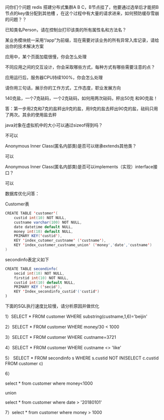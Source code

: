 问你们个问题 redis 搭建分布式集群A B C，B节点挂了，他要通过选举后才能把B节点的key值分配到其他槽 ，在这个过程中有大量的请求进来，如何预防缓存雪崩的问题？？

已知类名Person，请在控制台打印该类的所有属性名和方法名？

某业务模块统一采用“/app”为前缀，现在需要对该业务的所有异常入库记录，请给出你的技术解决方案

应用中，某个页面加载很慢，你会怎么处理

不同应用之间的交互设计，你会采取哪些方式，每种方式有哪些需要注意的点？

应用运行后，服务器CPU持续100%，你会怎么处理

请你用三句话，展示你的工作方式，工作态度，职业发展方向

140克盐，一个7克砝码，一个2克砝码，如何用两次砝码，秤出50克 和90克盐！

答：第一步用2克和7克的盐秤出9克的盐，用9克的盐去秤出90克的盐，砝码只用了两次。其余的使用盐去秤

java对象在虚拟机中的大小可以通过sizeof得到吗？

不可以

Anonymous Inner Class\(匿名内部类\)是否可以继承extends其他类？

可以

Anonymous Inner Class\(匿名内部类\)是否可以implements（实现）interface接口？

可以

数据库优化问答：

Customer表

```java
CREATE TABLE 'customer'(
    custid int(10) NOT NULL,
    custname varchar(100) NOT NULL,
    date datetime default NULL,
    money int(10) default NULL,
    PRIMARY KEY('custid'),
    KEY 'index_cutomer_custname' ('custname'),
    KEY 'index_customer_custname_union' ('money','date','custname')
)
```

secondinfo表定义如下

```java
CREATE TABLE secondinfo(
    secid int(10) NOT NULL,
    firstid int(10) NOT NULL,
    custid int(10) default NULL,
    PRIMARY KEY ('secid'),
    KEY 'Index_secondinfo_custid'('custid')
)
```

下面的SQL执行速度比较慢，请分析原因并做优化

1）SELECT \* FROM customer WHERE substring\(custname,1,6\)='beijin'

2）SELECT \* FROM customer WHERE money/30 &lt; 1000

3）SELECT \* FROM customer WHERE custname=3721

4）SELECT \* FROM customer WHERE custname &lt;&gt; 'like'

5） SELECT \* FROM secondinfo s WHERE s.custid NOT IN\(SELECT c.custid FROM customer c\)

6）

select \* from customer where money&lt;1000

union

select \* from customer where date &gt; '20180101'

7）select \* from customer where money &gt; 1000


